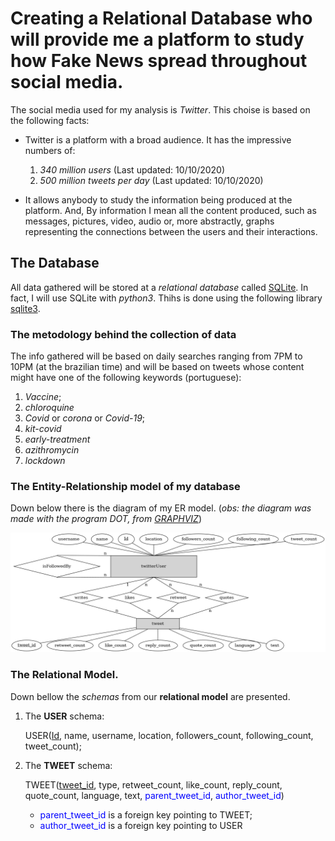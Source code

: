 # Creating a Relational Database who will provide me a platform to study how Fake News spread throughout social media.

The social media used for my analysis is *Twitter*. This choise is based on the 
following facts:
+ Twitter is a platform with a broad audience. It has the impressive numbers of:
    1. *340 million users* (Last updated: 10/10/2020)
    2. *500 million tweets per day* (Last updated: 10/10/2020)
    
+ It allows anybody to study the information being produced at the platform. And,
By information I mean all the content produced, such as messages, pictures, video, audio or, 
more abstractly, graphs representing the connections between the users and their interactions. 

## The  Database
All data gathered will be stored at a *relational database* called
[SQLite](https://www.sqlite.org/index.html). 
In fact, I will use SQLite with *python3*. 
Thihs is done using the following 
library [sqlite3](https://docs.python.org/3/library/sqlite3.html).

### The metodology behind the collection of data
The info gathered will be based on daily searches
ranging from 7PM to 10PM (at the brazilian time) and will be based
on tweets whose content might have one of the following keywords (portuguese):
1. *Vaccine*;
2. *chloroquine*
3. *Covid* or *corona* or *Covid-19*;
4. *kit-covid* 
5. *early-treatment*
6. *azithromycin*
7. *lockdown*

### The Entity-Relationship model of my database
Down below there is the diagram of my ER model. 
(<i>obs: the diagram was made with the program *DOT*, from 
[GRAPHVIZ](https://graphviz.org/)</i>)

<img style="text-align:center;" src="er.png" > 

### The Relational Model.
Down bellow the <i>schemas</i> from our <b>relational model</b> 
are presented.

<ol>
<li>
The <b>USER</b> schema:

USER(<u>Id</u>, name, username, location, followers_count, following_count, 
tweet_count);
</li>

<li>
The <b>TWEET</b> schema:

TWEET(<u>tweet_id</u>, type, retweet_count, like_count, reply_count,
quote_count, language, text, <font color=blue>parent_tweet_id</font>,
<font color=blue>author_tweet_id</font>)

- <font color=blue>parent_tweet_id</font> is a foreign key pointing to  TWEET;
- <font color=blue>author_tweet_id</font> is a foreign key pointing to USER
</li>
</ol>




